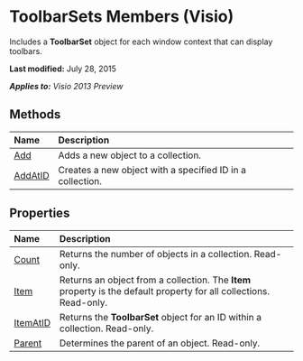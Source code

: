 
# ToolbarSets Members (Visio)
Includes a  **ToolbarSet** object for each window context that can display toolbars.

 **Last modified:** July 28, 2015

 _**Applies to:** Visio 2013 Preview_

## Methods



|**Name**|**Description**|
|:-----|:-----|
| [Add](573854ea-02f9-fbdd-7e9c-030a126a17c8.md)|Adds a new object to a collection.|
| [AddAtID](1c60bf99-636a-35c5-2450-be0318970527.md)|Creates a new object with a specified ID in a collection.|

## Properties



|**Name**|**Description**|
|:-----|:-----|
| [Count](e6558729-e088-ab2f-28ab-772bde63505c.md)|Returns the number of objects in a collection. Read-only.|
| [Item](d2880910-4e77-1c23-9785-727fa55afc98.md)|Returns an object from a collection. The  **Item** property is the default property for all collections. Read-only.|
| [ItemAtID](5508ee05-03ca-547d-26dc-2b80c0c22f49.md)|Returns the  **ToolbarSet** object for an ID within a collection. Read-only.|
| [Parent](6075aabe-66af-9b40-53b1-48b3d0107526.md)|Determines the parent of an object. Read-only.|
